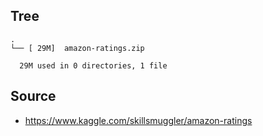 
## Tree

```
.
└── [ 29M]  amazon-ratings.zip

  29M used in 0 directories, 1 file
```

## Source
- https://www.kaggle.com/skillsmuggler/amazon-ratings